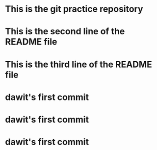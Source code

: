 
# This is  the git practice repository
# This is the second line of the README file
# This is the third line of the README file
# dawit's first commit
# dawit's first commit
# dawit's first commit

